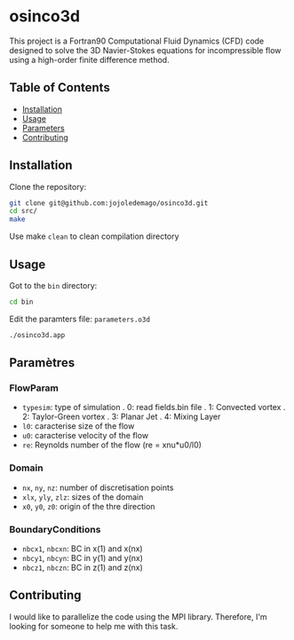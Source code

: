 # osinco3d

This project is a Fortran90 Computational Fluid Dynamics (CFD) code designed to solve the 3D Navier-Stokes equations for incompressible flow using a high-order finite difference method.

## Table of Contents 
- [Installation](#installation)
- [Usage](#usage)
- [Parameters](#parameters)
- [Contributing](#contributing)

## Installation

Clone the repository:
```sh
git clone git@github.com:jojoledemago/osinco3d.git
cd src/
make
```
Use make `clean` to clean compilation directory

## Usage

Got to the `bin` directory:
```sh
cd bin
```

Edit the paramters file: `parameters.o3d`

```sh
./osinco3d.app
```
## Paramètres

### FlowParam
- `typesim`: type of simulation
    . 0: read fields.bin file
    . 1: Convected vortex
    . 2: Taylor-Green vortex
    . 3: Planar Jet
    . 4: Mixing Layer
- `l0`: caracterise size of the flow
- `u0`: caracterise velocity of the flow
- `re`: Reynolds number of the flow (re = xnu*u0/l0)

### Domain
- `nx`, `ny`, `nz`: number of discretisation points
- `xlx`, `yly`, `zlz`: sizes of the domain
- `x0`, `y0`, `z0`: origin of the thre direction

### BoundaryConditions
- `nbcx1`, `nbcxn`: BC in x(1) and x(nx)
- `nbcy1`, `nbcyn`: BC in y(1) and y(nx)
- `nbcz1`, `nbczn`: BC in z(1) and z(nx)

## Contributing

I would like to parallelize the code using the MPI library. Therefore, I'm looking for someone to help me with this task.

